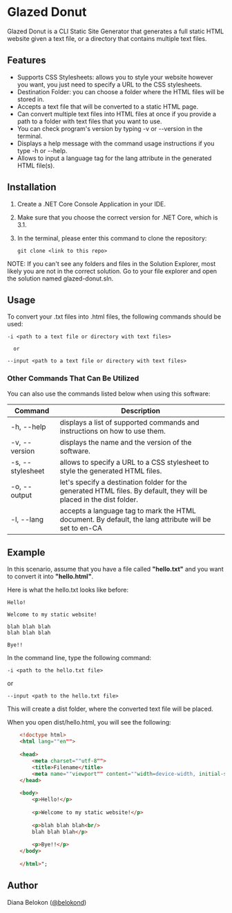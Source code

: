 # Glazed Donut

Glazed Donut is a CLI Static Site Generator that generates a full static HTML website given a text file, or a directory that contains multiple text files.

## Features
* Supports CSS Stylesheets: allows you to style your website however you want, you just need to specify a URL to the CSS stylesheets.
* Destination Folder: you can choose a folder where the HTML files will be stored in. 
* Accepts a text file that will be converted to a static HTML page.
* Can convert multiple text files into HTML files at once if you provide a path to a folder with text files that you want to use.
* You can check program's version by typing -v or --version in the terminal.
* Displays a help message with the command usage instructions if you type -h or --help.
* Allows to input a language tag for the lang attribute in the generated HTML file(s).


## Installation
1. Create a .NET Core Console Application in your IDE.
2. Make sure that you choose the correct version for .NET Core, which is 3.1. 
3. In the terminal, please enter this command to clone the repository:

       git clone <link to this repo>
      
NOTE: If you can't see any folders and files in the Solution Explorer, most likely you are not in the correct solution. Go to your file explorer and open the solution named glazed-donut.sln.

## Usage

To convert your .txt files into .html files, the following commands should be used:

    -i <path to a text file or directory with text files>
    
      or
      
    --input <path to a text file or directory with text files>

### Other Commands That Can Be Utilized
You can also use the commands listed below when using this software:

|     Command    |                               Description                                   |
| -------------- | --------------------------------------------------------------------------- |
|-h, --help      |displays a list of supported commands and instructions on how to use them.   |
|-v, --version   |displays the name and the version of the software.                           |
|-s, --stylesheet|allows to specify a URL to a CSS stylesheet to style the generated HTML files.|
|-o, --output    |let's specify a destination folder for the generated HTML files. By default, they will be placed in the dist folder.|
|-l, --lang      |accepts a language tag to mark the HTML document. By default, the lang attribute will be set to en-CA|

## Example 

In this scenario, assume that you have a file called **"hello.txt"** and you want to convert it into **"hello.html"**.

Here is what the hello.txt looks like before:

    Hello! 
    
    Welcome to my static website!
   
    blah blah blah
    blah blah blah
    
    Bye!!
      
In the command line, type the following command: 

    -i <path to the hello.txt file>

or 

    --input <path to the hello.txt file>

This will create a dist folder, where the converted text file will be placed.

When you open dist/hello.html, you will see the following:

```html
    <!doctype html>
    <html lang=""en"">
    
    <head>
        <meta charset=""utf-8"">
        <title>Filename</title>
        <meta name=""viewport"" content=""width=device-width, initial-scale=1"">
    </head>
    
    <body>
        <p>Hello!</p>
    
        <p>Welcome to my static website!</p>
   
        <p>blah blah blah<br/>
        blah blah blah</p>
    
        <p>Bye!!</p>
    </body>
    
    </html>";
```

## Author

Diana Belokon ([@belokond](https://dev.to/belokond))


